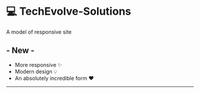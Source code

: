 # 💻 TechEvolve-Solutions
A model of responsive site

## - New -
- More responsive ✨
- Modern design 💡
- An absolutely incredible form ❤️
---
